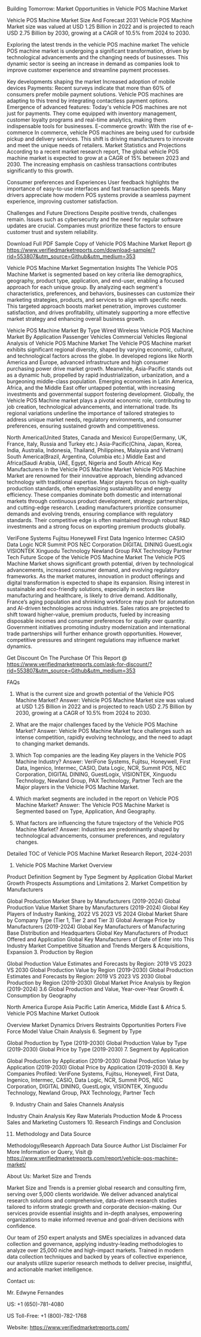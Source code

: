 Building Tomorrow: Market Opportunities in Vehicle POS Machine Market


Vehicle POS Machine Market Size And Forecast 2031
Vehicle POS Machine Market size was valued at USD 1.25 Billion in 2022 and is projected to reach USD 2.75 Billion by 2030, growing at a CAGR of 10.5% from 2024 to 2030.

Exploring the latest trends in the vehicle POS machine market
The vehicle POS machine market is undergoing a significant transformation, driven by technological advancements and the changing needs of businesses. This dynamic sector is seeing an increase in demand as companies look to improve customer experience and streamline payment processes.

Key developments shaping the market
Increased adoption of mobile devices Payments: Recent surveys indicate that more than 60% of consumers prefer mobile payment solutions. Vehicle POS machines are adapting to this trend by integrating contactless payment options.
Emergence of advanced features: Today's vehicle POS machines are not just for payments. They come equipped with inventory management, customer loyalty programs and real-time analytics, making them indispensable tools for businesses.
E-commerce growth: With the rise of e-commerce In commerce, vehicle POS machines are being used for curbside pickup and delivery services. This shift is driving manufacturers to innovate and meet the unique needs of retailers.
Market Statistics and Projections
According to a recent market research report, The global vehicle POS machine market is expected to grow at a CAGR of 15% between 2023 and 2030. The increasing emphasis on cashless transactions contributes significantly to this growth.

Consumer preferences and Experiences
User feedback highlights the importance of easy-to-use interfaces and fast transaction speeds. Many drivers appreciate how modern POS systems provide a seamless payment experience, improving customer satisfaction.

Challenges and Future Directions
Despite positive trends, challenges remain. Issues such as cybersecurity and the need for regular software updates are crucial. Companies must prioritize these factors to ensure customer trust and system reliability.

Download Full PDF Sample Copy of Vehicle POS Machine Market Report @ https://www.verifiedmarketreports.com/download-sample/?rid=553807&utm_source=Github&utm_medium=353

Vehicle POS Machine Market Segmentation Insights
The Vehicle POS Machine Market is segmented based on key criteria like demographics, geography, product type, application, and end-user, enabling a focused approach for each unique group. By analyzing each segment's characteristics, preferences, and behaviors, businesses can customize their marketing strategies, products, and services to align with specific needs. This targeted approach boosts market penetration, improves customer satisfaction, and drives profitability, ultimately supporting a more effective market strategy and enhancing overall business growth.

Vehicle POS Machine Market By Type
Wired
Wireless
Vehicle POS Machine Market By Application
Passenger Vehicles
Commercial Vehicles
Regional Analysis of Vehicle POS Machine Market
The Vehicle POS Machine market exhibits significant regional diversity, shaped by varying economic, cultural, and technological factors across the globe. In developed regions like North America and Europe, advanced infrastructure and high consumer purchasing power drive market growth. Meanwhile, Asia-Pacific stands out as a dynamic hub, propelled by rapid industrialization, urbanization, and a burgeoning middle-class population. Emerging economies in Latin America, Africa, and the Middle East offer untapped potential, with increasing investments and governmental support fostering development. Globally, the Vehicle POS Machine market plays a pivotal economic role, contributing to job creation, technological advancements, and international trade. Its regional variations underline the importance of tailored strategies to address unique market needs, regulatory environments, and consumer preferences, ensuring sustained growth and competitiveness.

North America(United States, Canada and Mexico)
Europe(Germany, UK, France, Italy, Russia and Turkey etc.)
Asia-Pacific(China, Japan, Korea, India, Australia, Indonesia, Thailand, Philippines, Malaysia and Vietnam)
South America(Brazil, Argentina, Columbia etc.)
Middle East and Africa(Saudi Arabia, UAE, Egypt, Nigeria and South Africa)
Key Manufacturers in the Vehicle POS Machine Market
Vehicle POS Machine Market are renowned for their innovative approach, blending advanced technology with traditional expertise. Major players focus on high-quality production standards, often emphasizing sustainability and energy efficiency. These companies dominate both domestic and international markets through continuous product development, strategic partnerships, and cutting-edge research. Leading manufacturers prioritize consumer demands and evolving trends, ensuring compliance with regulatory standards. Their competitive edge is often maintained through robust R&D investments and a strong focus on exporting premium products globally.

VeriFone Systems
Fujitsu
Honeywell
First Data
Ingenico
Intermec
CASIO
Data Logic
NCR
Summit POS
NEC Corporation
DIGITAL DINING
GuestLogix
VISIONTEK
Xinguodu Technology
Newland Group
PAX Technology
Partner Tech
Future Scope of the Vehicle POS Machine Market
The Vehicle POS Machine Market shows significant growth potential, driven by technological advancements, increased consumer demand, and evolving regulatory frameworks. As the market matures, innovation in product offerings and digital transformation is expected to shape its expansion. Rising interest in sustainable and eco-friendly solutions, especially in sectors like manufacturing and healthcare, is likely to drive demand. Additionally, France’s aging population and shrinking workforce may push for automation and AI-driven technologies across industries. Sales ratios are projected to shift toward higher-value, premium products, fueled by increasing disposable incomes and consumer preferences for quality over quantity. Government initiatives promoting industry modernization and international trade partnerships will further enhance growth opportunities. However, competitive pressures and stringent regulations may influence market dynamics.

Get Discount On The Purchase Of This Report @ https://www.verifiedmarketreports.com/ask-for-discount/?rid=553807&utm_source=Github&utm_medium=353

FAQs
1. What is the current size and growth potential of the Vehicle POS Machine Market?
Answer: Vehicle POS Machine Market size was valued at USD 1.25 Billion in 2022 and is projected to reach USD 2.75 Billion by 2030, growing at a CAGR of 10.5% from 2024 to 2030.

2. What are the major challenges faced by the Vehicle POS Machine Market?
Answer: Vehicle POS Machine Market face challenges such as intense competition, rapidly evolving technology, and the need to adapt to changing market demands.

3. Which Top companies are the leading Key players in the Vehicle POS Machine Industry?
Answer: VeriFone Systems, Fujitsu, Honeywell, First Data, Ingenico, Intermec, CASIO, Data Logic, NCR, Summit POS, NEC Corporation, DIGITAL DINING, GuestLogix, VISIONTEK, Xinguodu Technology, Newland Group, PAX Technology, Partner Tech are the Major players in the Vehicle POS Machine Market.

4. Which market segments are included in the report on Vehicle POS Machine Market?
Answer: The Vehicle POS Machine Market is Segmented based on Type, Application, And Geography.

5. What factors are influencing the future trajectory of the Vehicle POS Machine Market?
Answer: Industries are predominantly shaped by technological advancements, consumer preferences, and regulatory changes.

Detailed TOC of Vehicle POS Machine Market Research Report, 2024-2031
1. Vehicle POS Machine Market Overview

Product Definition
Segment by Type
Segment by Application
Global Market Growth Prospects
Assumptions and Limitations
2. Market Competition by Manufacturers

Global Production Market Share by Manufacturers (2019-2024)
Global Production Value Market Share by Manufacturers (2019-2024)
Global Key Players of Industry Ranking, 2022 VS 2023 VS 2024
Global Market Share by Company Type (Tier 1, Tier 2 and Tier 3)
Global Average Price by Manufacturers (2019-2024)
Global Key Manufacturers of Manufacturing Base Distribution and Headquarters
Global Key Manufacturers of Product Offered and Application
Global Key Manufacturers of Date of Enter into This Industry
Market Competitive Situation and Trends
Mergers & Acquisitions, Expansion
3. Production by Region

Global Production Value Estimates and Forecasts by Region: 2019 VS 2023 VS 2030
Global Production Value by Region (2019-2030)
Global Production Estimates and Forecasts by Region: 2019 VS 2023 VS 2030
Global Production by Region (2019-2030)
Global Market Price Analysis by Region (2019-2024) 3.6 Global Production and Value, Year-over-Year Growth
4. Consumption by Geography

North America
Europe
Asia Pacific
Latin America, Middle East & Africa
5. Vehicle POS Machine Market Outlook

Overview
Market Dynamics
Drivers
Restraints
Opportunities
Porters Five Force Model
Value Chain Analysis 
6. Segment by Type

Global Production by Type (2019-2030)
Global Production Value by Type (2019-2030)
Global Price by Type (2019-2030)
7. Segment by Application

Global Production by Application (2019-2030)
Global Production Value by Application (2019-2030)
Global Price by Application (2019-2030)
8. Key Companies Profiled: VeriFone Systems, Fujitsu, Honeywell, First Data, Ingenico, Intermec, CASIO, Data Logic, NCR, Summit POS, NEC Corporation, DIGITAL DINING, GuestLogix, VISIONTEK, Xinguodu Technology, Newland Group, PAX Technology, Partner Tech

9. Industry Chain and Sales Channels Analysis

Industry Chain Analysis
Key Raw Materials
Production Mode & Process
Sales and Marketing
Customers
10. Research Findings and Conclusion

11. Methodology and Data Source

Methodology/Research Approach
Data Source
Author List
Disclaimer
For More Information or Query, Visit @ https://www.verifiedmarketreports.com/report/vehicle-pos-machine-market/

About Us: Market Size and Trends

Market Size and Trends is a premier global research and consulting firm, serving over 5,000 clients worldwide. We deliver advanced analytical research solutions and comprehensive, data-driven research studies tailored to inform strategic growth and corporate decision-making. Our services provide essential insights and in-depth analyses, empowering organizations to make informed revenue and goal-driven decisions with confidence.

Our team of 250 expert analysts and SMEs specializes in advanced data collection and governance, applying industry-leading methodologies to analyze over 25,000 niche and high-impact markets. Trained in modern data collection techniques and backed by years of collective experience, our analysts utilize superior research methods to deliver precise, insightful, and actionable market intelligence.

Contact us:

Mr. Edwyne Fernandes

US: +1 (650)-781-4080

US Toll-Free: +1 (800)-782-1768

Website: https://www.verifiedmarketreports.com/
